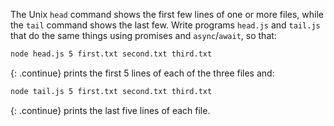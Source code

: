 The Unix `head` command shows the first few lines of one or more files,
while the `tail` command shows the last few.
Write programs `head.js` and `tail.js` that do the same things using promises and `async`/`await`,
so that:

```sh
node head.js 5 first.txt second.txt third.txt
```

{: .continue}
prints the first 5 lines of each of the three files and:

```sh
node tail.js 5 first.txt second.txt third.txt
```

{: .continue}
prints the last five lines of each file.
